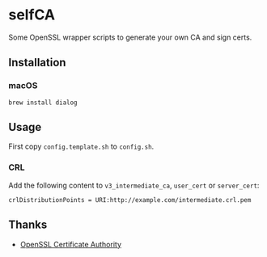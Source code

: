 # selfCA

Some OpenSSL wrapper scripts to generate your own CA and sign certs.

## Installation
### macOS
```shell
brew install dialog
```

## Usage

First copy `config.template.sh` to `config.sh`.

### CRL

Add the following content to `v3_intermediate_ca`, `user_cert` or `server_cert`:
```
crlDistributionPoints = URI:http://example.com/intermediate.crl.pem
```

## Thanks

 * [OpenSSL Certificate Authority](https://jamielinux.com/docs/openssl-certificate-authority/index.html)
